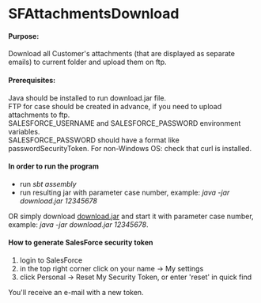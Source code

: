 # SFAttachmentsDownload
#### Purpose:
Download all Customer's attachments (that are displayed as separate emails) to current folder and upload them on ftp.

#### Prerequisites:
Java should be installed to run download.jar file.  
FTP for case should be created in advance, if you need to upload attachments to ftp.  
SALESFORCE_USERNAME and SALESFORCE_PASSWORD environment variables.  
SALESFORCE_PASSWORD should have a format like passwordSecurityToken.
For non-Windows OS: check that curl is installed.

#### In order to run the program

- run *sbt assembly*
- run resulting jar with parameter case number, example:
*java -jar download.jar 12345678*

OR simply download [download.jar](https://github.com/kkrasilschikova/SFAttachmentsDownload/blob/master/download.jar) and start it with parameter case number, example: *java -jar download.jar 12345678*.

#### How to generate SalesForce security token

1) login to SalesForce
2) in the top right corner click on your name -> My settings
3) click Personal -> Reset My Security Token, or enter 'reset' in quick find

You'll receive an e-mail with a new token.
